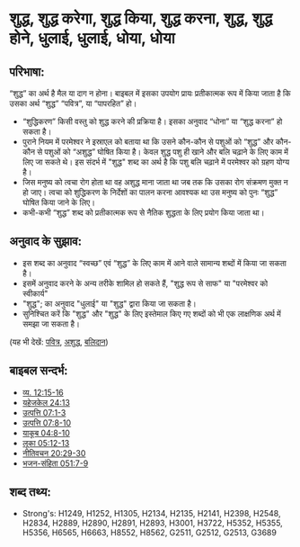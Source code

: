 # शुद्ध, शुद्ध करेगा, शुद्ध किया, शुद्ध करना, शुद्ध, शुद्ध होने, धुलाई, धुलाई, धोया, धोया #

## परिभाषा: ##

“शुद्ध” का अर्थ है मैल या दाग न होना। बाइबल में इसका उपयोग प्रायः प्रतीकात्मक रूप में किया जाता है कि उसका अर्थ “शुद्ध” “पवित्र”, या “पापरहित” हो।

* “शुद्धिकरण” किसी वस्तु को शुद्ध करने की प्रक्रिया है। इसका अनुवाद “धोना” या “शुद्ध करना” हो सकता है।
* पुराने नियम में परमेश्वर ने इस्राएल को बताया था कि उसने कौन-कौन से पशुओं को “शुद्ध” और कौन-कौन से पशुओं को “अशुद्ध” घोषित किया है। केवल शुद्ध पशु ही खाने और बलि चढ़ाने के लिए काम में लिए जा सकते थे। इस संदर्भ में "शुद्ध" शब्द का अर्थ है कि पशु बलि चढ़ाने में परमेश्वर को ग्रहण योग्य है।
* जिस मनुष्य को त्वचा रोग होता था वह अशुद्ध माना जाता था जब तक कि उसका रोग संक्रमण मुक्त न हो जाए। त्वचा को शुद्धिकरण के निर्देशों का पालन करना आवश्यक था उस मनुष्य को पुनः “शुद्ध” घोषित किया जाने के लिए।
* कभी-कभी “शुद्ध” शब्द को प्रतीकात्मक रूप से नैतिक शुद्धता के लिए प्रयोग किया जाता था।

## अनुवाद के सुझाव: ##

* इस शब्द का अनुवाद “स्वच्छ” एवं “शुद्ध” के लिए काम में आने वाले सामान्य शब्दों में किया जा सकता है।
* इसमें अनुवाद करने के अन्य तरीके शामिल हो सकते हैं, "शुद्ध रूप से साफ" या "परमेश्वर को स्वीकार्य"
* "शुद्ध"; का अनुवाद "धुलाई" या "शुद्ध" द्वारा किया जा सकता है।
* सुनिश्चित करें कि "शुद्ध" और "शुद्ध" के लिए इस्तेमाल किए गए शब्दों को भी एक लाक्षणिक अर्थ में समझा जा सकता है।

(यह भी देखें: [पवित्र](../kt/holy.md), [अशुद्ध](../kt/unclean.md), [बलिदान](../other/sacrifice.md))

## बाइबल सन्दर्भ: ##

* [व्य. 12:15-16](rc://hi/tn/help/deu/12/15)
* [यहेजकेल 24:13](rc://hi/tn/help/ezk/24/13)
* [उत्पत्ति 07:1-3](rc://hi/tn/help/gen/07/01)
* [उत्पत्ति 07:8-10](rc://hi/tn/help/gen/07/08)
* [याकूब 04:8-10](rc://hi/tn/help/jas/04/08)
* [लूका 05:12-13](rc://hi/tn/help/luk/05/12)
* [नीतिवचन 20:29-30](rc://hi/tn/help/pro/20/29)
* [भजन-संहिता 051:7-9](rc://hi/tn/help/psa/051/007)


## शब्द तथ्य: ##

* Strong's: H1249, H1252, H1305, H2134, H2135, H2141, H2398, H2548, H2834, H2889, H2890, H2891, H2893, H3001, H3722, H5352, H5355, H5356, H6565, H6663, H8552, H8562, G2511, G2512, G2513, G3689
